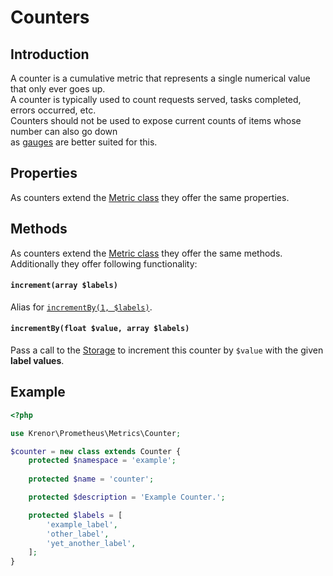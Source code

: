 Counters
========

## Introduction

A counter is a cumulative metric that represents a single numerical value that only ever goes up.  
A counter is typically used to count requests served, tasks completed, errors occurred, etc.  
Counters should not be used to expose current counts of items whose number can also go down  
as [gauges](GAUGES.md) are better suited for this.

## Properties

As counters extend the [Metric class](README.md) they offer the same properties.

## Methods

As counters extend the [Metric class](README.md) they offer the same methods.  
Additionally they offer following functionality:

#### `increment(array $labels)`

Alias for [`incrementBy(1, $labels)`](#incrementby(float-$value,-array-$labels)).

#### `incrementBy(float $value, array $labels)`

Pass a call to the [Storage][storage-docs] to increment this counter by `$value` with the given **label values**.

## Example

```php
<?php

use Krenor\Prometheus\Metrics\Counter;

$counter = new class extends Counter {
    protected $namespace = 'example';
    
    protected $name = 'counter';

    protected $description = 'Example Counter.';

    protected $labels = [
        'example_label',
        'other_label',
        'yet_another_label',
    ];
}
```

[storage-docs]: ../storage/README.md

